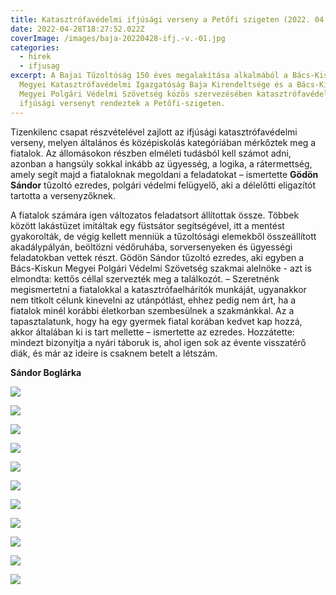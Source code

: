 ```yaml
---
title: Katasztrófavédelmi ifjúsági verseny a Petőfi szigeten (2022. 04. 28.)
date: 2022-04-28T18:27:52.022Z
coverImage: /images/baja-20220428-ifj.-v.-01.jpg
categories:
  - hirek
  - ifjusag
excerpt: A Bajai Tűzoltóság 150 éves megalakítása alkalmából a Bács-Kiskun
  Megyei Katasztrófavédelmi Igazgatóság Baja Kirendeltsége és a Bács-Kiskun
  Megyei Polgári Védelmi Szövetség közös szervezésében katasztrófavédelmi
  ifjúsági versenyt rendeztek a Petőfi-szigeten.
---
```

Tizenkilenc csapat részvételével zajlott az ifjúsági katasztrófavédelmi verseny, melyen általános és középiskolás kategóriában mérkőztek meg a fiatalok. Az állomásokon részben elméleti tudásból kell számot adni, azonban a hangsúly sokkal inkább az ügyesség, a logika, a rátermettség, amely segít majd a fiataloknak megoldani a feladatokat – ismertette **Gödön Sándor** tűzoltó ezredes, polgári védelmi felügyelő, aki a délelőtti eligazítót tartotta a versenyzőknek.

A fiatalok számára igen változatos feladatsort állítottak össze. Többek között lakástüzet imitáltak egy füstsátor segítségével, itt a mentést gyakorolták, de végig kellett menniük a tűzoltósági elemekből összeállított akadálypályán, beöltözni védőruhába, sorversenyeken és ügyességi feladatokban vettek részt. Gödön Sándor tűzoltó ezredes, aki egyben a Bács-Kiskun Megyei Polgári Védelmi Szövetség szakmai alelnöke - azt is elmondta: kettős céllal szervezték meg a találkozót. – Szeretnénk megismertetni a fiatalokkal a katasztrófaelhárítók munkáját, ugyanakkor nem titkolt célunk kinevelni az utánpótlást, ehhez pedig nem árt, ha a fiatalok minél korábbi életkorban szembesülnek a szakmánkkal. Az a tapasztalatunk, hogy ha egy gyermek fiatal korában kedvet kap hozzá, akkor általában ki is tart mellette – ismertette az ezredes. Hozzátette: mindezt bizonyítja a nyári táboruk is, ahol igen sok az évente visszatérő diák, és már az ideire is csaknem betelt a létszám.

**Sándor Boglárka**

![](/images/baja-20220428-ifj.-v.-02.jpg)

![](/images/baja-20220428-ifj.-v.-03.jpg)

![](/images/baja-20220428-ifj.-v.-04.jpg)

![](/images/baja-20220428-ifj.-v.-05.jpg)

![](/images/baja-20220428-ifj.-v.-06.jpg)

![](/images/baja-20220428-ifj.-v.-07.jpg)

![](/images/baja-20220428-ifj.-v.-08.jpg)

![](/images/baja-20220428-ifj.-v.-09.jpg)

![](/images/baja-20220428-ifj.-v.-10.jpg)

![](/images/baja-20220428-ifj.-v.-12.jpg)

![](/images/baja-20220428-ifj.-v.-13.jpg)